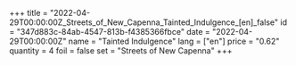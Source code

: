 +++
title = "2022-04-29T00:00:00Z_Streets_of_New_Capenna_Tainted_Indulgence_[en]_false"
id = "347d883c-84ab-4547-813b-f4385366fbce"
date = "2022-04-29T00:00:00Z"
name = "Tainted Indulgence"
lang = ["en"]
price = "0.62"
quantity = 4
foil = false
set = "Streets of New Capenna"
+++
